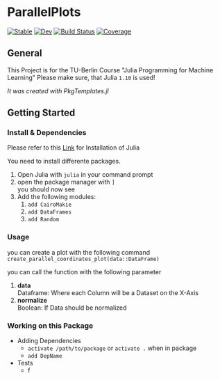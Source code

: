 # ParallelPlots

[![Stable](https://img.shields.io/badge/docs-stable-blue.svg)](https://moritz155.github.io/ParallelPlots.jl/stable/)
[![Dev](https://img.shields.io/badge/docs-dev-blue.svg)](https://moritz155.github.io/ParallelPlots.jl/dev/)
[![Build Status](https://github.com/moritz155/ParallelPlots.jl/actions/workflows/CI.yml/badge.svg?branch=main)](https://github.com/moritz155/ParallelPlots.jl/actions/workflows/CI.yml?query=branch%3Amain)
[![Coverage](https://codecov.io/gh/moritz155/ParallelPlots.jl/branch/main/graph/badge.svg)](https://codecov.io/gh/moritz155/ParallelPlots.jl)

## General
This Project is for the TU-Berlin Course "Julia Programming for Machine Learning"
Please make sure, that Julia `1.10` is used!

_It was created with PkgTemplates.jl_

## Getting Started

### Install & Dependencies
Please refer to this [Link](https://adrianhill.de/julia-ml-course/lectures/E1_Installation.html) for Installation of Julia

You need to install differente packages.
1. Open Julia with `julia` in your command prompt
2. open the package manager with `]`
<br> you should now see  
3. Add the following modules:
   1. `add CairoMakie`
   2. `add DataFrames`
   3. `add Random`

### Usage
you can create a plot with the following command
`create_parallel_coordinates_plot(data::DataFrame)`

you can call the function with the following parameter
1. **data**<br>
Dataframe: Where each Column will be a Dataset on the X-Axis
2. **normalize**<br>
Boolean: If Data should be normalized


### Working on this Package
- Adding Dependencies
  - `activate /path/to/package` or `activate .` when in package
  - `add DepName`
- Tests
  - f


